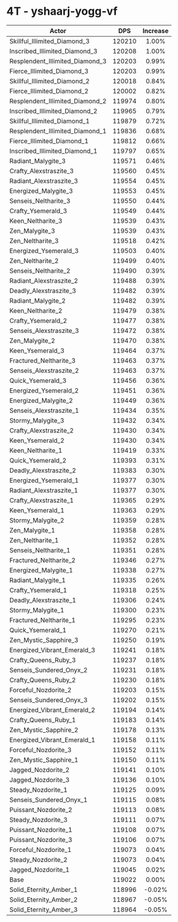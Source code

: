 # 4T - yshaarj-yogg-vf
| Actor | DPS | Increase |
|---|:---:|:---:|
|Skillful_Illimited_Diamond_3|120210|1.00%|
|Inscribed_Illimited_Diamond_3|120208|1.00%|
|Resplendent_Illimited_Diamond_3|120203|0.99%|
|Fierce_Illimited_Diamond_3|120203|0.99%|
|Skillful_Illimited_Diamond_2|120018|0.84%|
|Fierce_Illimited_Diamond_2|120002|0.82%|
|Resplendent_Illimited_Diamond_2|119974|0.80%|
|Inscribed_Illimited_Diamond_2|119965|0.79%|
|Skillful_Illimited_Diamond_1|119879|0.72%|
|Resplendent_Illimited_Diamond_1|119836|0.68%|
|Fierce_Illimited_Diamond_1|119812|0.66%|
|Inscribed_Illimited_Diamond_1|119797|0.65%|
|Radiant_Malygite_3|119571|0.46%|
|Crafty_Alexstraszite_3|119560|0.45%|
|Radiant_Alexstraszite_3|119554|0.45%|
|Energized_Malygite_3|119553|0.45%|
|Senseis_Neltharite_3|119550|0.44%|
|Crafty_Ysemerald_3|119549|0.44%|
|Keen_Neltharite_3|119539|0.43%|
|Zen_Malygite_3|119539|0.43%|
|Zen_Neltharite_3|119518|0.42%|
|Energized_Ysemerald_3|119503|0.40%|
|Zen_Neltharite_2|119499|0.40%|
|Senseis_Neltharite_2|119490|0.39%|
|Radiant_Alexstraszite_2|119488|0.39%|
|Deadly_Alexstraszite_3|119482|0.39%|
|Radiant_Malygite_2|119482|0.39%|
|Keen_Neltharite_2|119479|0.38%|
|Crafty_Ysemerald_2|119477|0.38%|
|Senseis_Alexstraszite_3|119472|0.38%|
|Zen_Malygite_2|119470|0.38%|
|Keen_Ysemerald_3|119464|0.37%|
|Fractured_Neltharite_3|119463|0.37%|
|Senseis_Alexstraszite_2|119463|0.37%|
|Quick_Ysemerald_3|119456|0.36%|
|Energized_Ysemerald_2|119451|0.36%|
|Energized_Malygite_2|119449|0.36%|
|Senseis_Alexstraszite_1|119434|0.35%|
|Stormy_Malygite_3|119432|0.34%|
|Crafty_Alexstraszite_2|119430|0.34%|
|Keen_Ysemerald_2|119430|0.34%|
|Keen_Neltharite_1|119419|0.33%|
|Quick_Ysemerald_2|119393|0.31%|
|Deadly_Alexstraszite_2|119383|0.30%|
|Energized_Ysemerald_1|119377|0.30%|
|Radiant_Alexstraszite_1|119377|0.30%|
|Crafty_Alexstraszite_1|119365|0.29%|
|Keen_Ysemerald_1|119363|0.29%|
|Stormy_Malygite_2|119359|0.28%|
|Zen_Malygite_1|119358|0.28%|
|Zen_Neltharite_1|119352|0.28%|
|Senseis_Neltharite_1|119351|0.28%|
|Fractured_Neltharite_2|119346|0.27%|
|Energized_Malygite_1|119338|0.27%|
|Radiant_Malygite_1|119335|0.26%|
|Crafty_Ysemerald_1|119318|0.25%|
|Deadly_Alexstraszite_1|119306|0.24%|
|Stormy_Malygite_1|119300|0.23%|
|Fractured_Neltharite_1|119295|0.23%|
|Quick_Ysemerald_1|119270|0.21%|
|Zen_Mystic_Sapphire_3|119250|0.19%|
|Energized_Vibrant_Emerald_3|119241|0.18%|
|Crafty_Queens_Ruby_3|119237|0.18%|
|Senseis_Sundered_Onyx_2|119231|0.18%|
|Crafty_Queens_Ruby_2|119230|0.18%|
|Forceful_Nozdorite_2|119203|0.15%|
|Senseis_Sundered_Onyx_3|119202|0.15%|
|Energized_Vibrant_Emerald_2|119194|0.14%|
|Crafty_Queens_Ruby_1|119183|0.14%|
|Zen_Mystic_Sapphire_2|119178|0.13%|
|Energized_Vibrant_Emerald_1|119158|0.11%|
|Forceful_Nozdorite_3|119152|0.11%|
|Zen_Mystic_Sapphire_1|119150|0.11%|
|Jagged_Nozdorite_2|119141|0.10%|
|Jagged_Nozdorite_3|119136|0.10%|
|Steady_Nozdorite_1|119125|0.09%|
|Senseis_Sundered_Onyx_1|119115|0.08%|
|Puissant_Nozdorite_2|119113|0.08%|
|Steady_Nozdorite_3|119111|0.07%|
|Puissant_Nozdorite_1|119108|0.07%|
|Puissant_Nozdorite_3|119106|0.07%|
|Forceful_Nozdorite_1|119073|0.04%|
|Steady_Nozdorite_2|119073|0.04%|
|Jagged_Nozdorite_1|119045|0.02%|
|Base|119022|0.00%|
|Solid_Eternity_Amber_1|118996|-0.02%|
|Solid_Eternity_Amber_2|118967|-0.05%|
|Solid_Eternity_Amber_3|118964|-0.05%|
